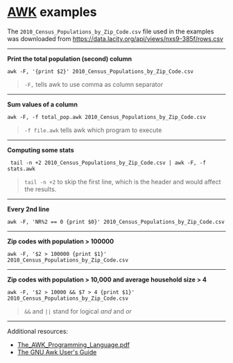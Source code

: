 # [AWK](https://en.wikipedia.org/wiki/AWK) examples

The `2010_Census_Populations_by_Zip_Code.csv` file used in the examples was downloaded from https://data.lacity.org/api/views/nxs9-385f/rows.csv

----

**Print the total population (second) column**

    awk -F, '{print $2}' 2010_Census_Populations_by_Zip_Code.csv

> `-F,` tells awk to use comma as column separator

----

**Sum values of a column**

    awk -F, -f total_pop.awk 2010_Census_Populations_by_Zip_Code.csv

> `-f file.awk` tells awk which program to execute

----

**Computing some stats**

     tail -n +2 2010_Census_Populations_by_Zip_Code.csv | awk -F, -f stats.awk

> `tail -n +2` to skip the first line, which is the header and would affect the results.

----

**Every 2nd line**

    awk -F, 'NR%2 == 0 {print $0}' 2010_Census_Populations_by_Zip_Code.csv

----

**Zip codes with population > 100000**

    awk -F, '$2 > 100000 {print $1}' 2010_Census_Populations_by_Zip_Code.csv

----

**Zip codes with population > 10,000 and average household size > 4**

    awk -F, '$2 > 10000 && $7 > 4 {print $1}' 2010_Census_Populations_by_Zip_Code.csv

> `&&` and `||` stand for logical _and_ and _or_

----

Additional resources:

* [The_AWK_Programming_Language.pdf](https://ia802309.us.archive.org/25/items/pdfy-MgN0H1joIoDVoIC7/The_AWK_Programming_Language.pdf)
* [The GNU Awk User's Guide](https://web.archive.org/web/20090410021611/http://www.gnu.org:80/software/gawk/manual/gawk.html)